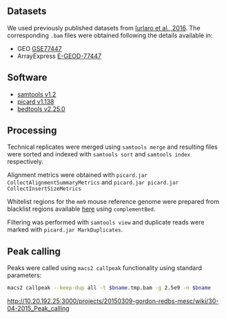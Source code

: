 
## Datasets

We used previously published datasets from [Iurlaro et al., 2016](https://genomebiology.biomedcentral.com/articles/10.1186/s13059-016-1001-5). The corresponding `.bam` files were obtained following the details available in:

- GEO [GSE77447](https://www.ncbi.nlm.nih.gov/geo/query/acc.cgi?acc=GSE77447)
- ArrayExpress [E-GEOD-77447](http://www.ebi.ac.uk/arrayexpress/experiments/E-GEOD-77447/)


## Software

- [samtools v1.2](http://samtools.sourceforge.net/)
- [picard v1.138](https://broadinstitute.github.io/picard/)
- [bedtools v2.25.0](http://bedtools.readthedocs.io/en/latest/)


## Processing

Technical replicates were merged using `samtools merge` and resulting files were sorted and indexed with `samtools sort` and `samtools index` respectively.

Alignment metrics were obtained with `picard.jar CollectAlignmentSummaryMetrics` and `picard.jar picard.jar CollectInsertSizeMetrics`

Whitelist regions for the `mm9` mouse reference genome were prepared from blacklist regions available [here](https://sites.google.com/site/anshulkundaje/projects/blacklists) using `complementBed`.

Filtering was performed with `samtools view` and duplicate reads were marked with `picard.jar MarkDuplicates`.


## Peak calling

Peaks were called using `macs2 callpeak` functionality using standard parameters:

```bash
macs2 callpeak --keep-dup all -t $bname.tmp.bam -g 2.5e9 -n $bname
```

http://10.20.192.25:3000/projects/20150309-gordon-redbs-mesc/wiki/30-04-2015_Peak_calling



